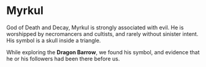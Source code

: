 # Myrkul

God of Death and Decay, Myrkul is strongly associated with evil. He is worshipped by necromancers and cultists, and rarely without sinister intent. His symbol is a skull inside a triangle.

While exploring the **Dragon Barrow**, we found his symbol, and evidence that he or his followers had been there before us.